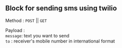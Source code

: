 ## Block for sending sms using twilio

Method : `POST` || `GET`

Payload :    
     `message`: text you want to send  
     `to` : receiver's mobile number in international format
